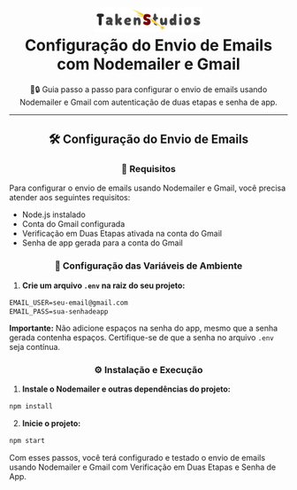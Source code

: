 <h1 align="center">
  <img src="./src/assets/images/ts/long_name.png" alt="Discord Logo" width="200">
  <br>
  Configuração do Envio de Emails com Nodemailer e Gmail
  <br>
</h1>

<p align="center">📧🔒 Guia passo a passo para configurar o envio de emails usando Nodemailer e Gmail com autenticação de duas etapas e senha de app.</p>

---

<h2 align="center">🛠️ Configuração do Envio de Emails</h2>

<h3 align="center">🏁 Requisitos</h3>

Para configurar o envio de emails usando Nodemailer e Gmail, você precisa atender aos seguintes requisitos:

- Node.js instalado
- Conta do Gmail configurada
- Verificação em Duas Etapas ativada na conta do Gmail
- Senha de app gerada para a conta do Gmail

<h3 align="center">📝 Configuração das Variáveis de Ambiente</h3>

1. **Crie um arquivo `.env` na raiz do seu projeto:**

```env
EMAIL_USER=seu-email@gmail.com
EMAIL_PASS=sua-senhadeapp
```

**Importante:** Não adicione espaços na senha do app, mesmo que a senha gerada contenha espaços. Certifique-se de que a senha no arquivo `.env` seja contínua.

<h3 align="center">⚙️ Instalação e Execução</h3>

1. **Instale o Nodemailer e outras dependências do projeto:**

```sh
npm install
```

2. **Inicie o projeto:**

```sh
npm start
```

Com esses passos, você terá configurado e testado o envio de emails usando Nodemailer e Gmail com Verificação em Duas Etapas e Senha de App.